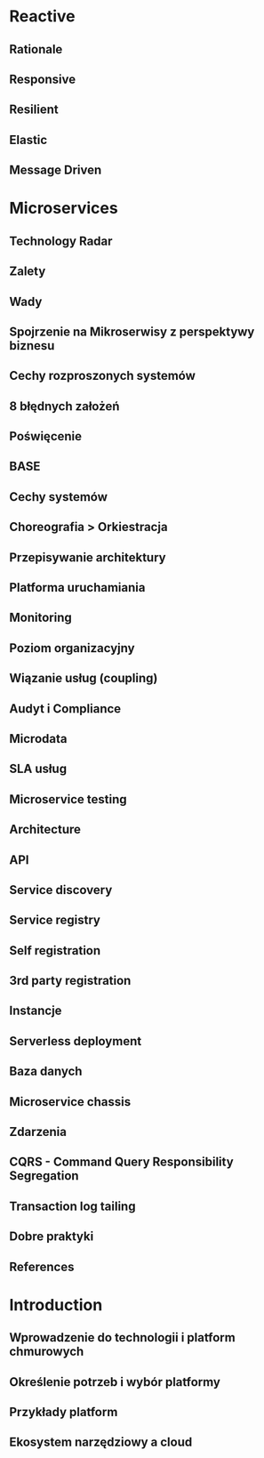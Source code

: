 

Reactive
========

Rationale
---------

Responsive
----------

Resilient
---------

Elastic
-------

Message Driven
--------------




Microservices
=============

Technology Radar
----------------

Zalety
------

Wady
----

Spojrzenie na Mikroserwisy z perspektywy biznesu
------------------------------------------------

Cechy rozproszonych systemów
----------------------------

8 błędnych założeń
------------------

Poświęcenie
-----------

BASE
----

Cechy systemów
--------------

Choreografia > Orkiestracja
---------------------------

Przepisywanie architektury
--------------------------

Platforma uruchamiania
----------------------

Monitoring
----------

Poziom organizacyjny
--------------------

Wiązanie usług (coupling)
-------------------------

Audyt i Compliance
------------------

Microdata
---------

SLA usług
---------

Microservice testing
--------------------

Architecture
------------

API
---

Service discovery
-----------------

Service registry
----------------

Self registration
-----------------

3rd party registration
----------------------

Instancje
---------

Serverless deployment
---------------------

Baza danych
-----------

Microservice chassis
--------------------

Zdarzenia
---------

CQRS - Command Query Responsibility Segregation
-----------------------------------------------

Transaction log tailing
-----------------------

Dobre praktyki
--------------

References
----------




Introduction
============

Wprowadzenie do technologii i platform chmurowych
-------------------------------------------------

Określenie potrzeb i wybór platformy
------------------------------------

Przykłady platform
------------------

Ekosystem narzędziowy a cloud
-----------------------------


